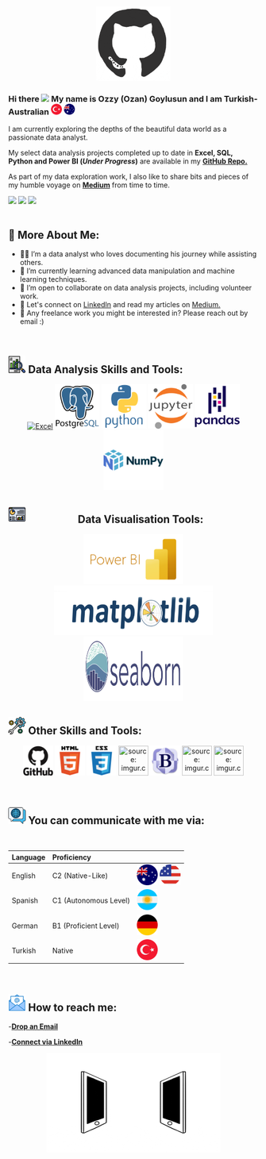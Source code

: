 <div align="center">
<img src="https://github.com/OzzyGoylusun/OzzyGoylusun/blob/main/octo.gif" alt="GitHub Logo" width="150" height="150"/>
</div>

### Hi there <img src="https://media.giphy.com/media/hvRJCLFzcasrR4ia7z/giphy.gif" width="5%"></a> My name is Ozzy (Ozan) Goylusun and I am Turkish-Australian <img src="https://github.com/OzzyGoylusun/OzzyGoylusun/blob/main/Circular%20Turkish%20Flag.png" width="22"> <img src="https://github.com/OzzyGoylusun/OzzyGoylusun/blob/main/Circular%20Australian%20Flag.png" width="22">

I am currently exploring the depths of the beautiful data world as a passionate data analyst.

My select data analysis projects completed up to date in **Excel, SQL, Python and Power BI (*Under Progress*)** are available in my [**GitHub Repo.**](https://github.com/OzzyGoylusun?tab=repositories) 

As part of my data exploration work, I also like to share bits and pieces of my humble voyage on [**Medium**](https://medium.com/@goylusun) from time to time.


<div id="badges" align="left">
   <a href="mailto:goylusun@gmail.com">
      <img src="https://img.shields.io/static/v1?message=Gmail&logo=gmail&label=&color=D14836&logoColor=white&labelColor=&style=for-the-badge" height=30></a>
   <a href="https://www.linkedin.com/in/ozzygoylusun/">
      <img src="https://img.shields.io/static/v1?message=LinkedIn&logo=linkedin&label=&color=0077B5&logoColor=white&labelColor=&style=for-the-badge" height=30></a> 
   <a href="https://medium.com/@goylusun/">
      <img src="https://img.shields.io/badge/medium-%2312100E.svg?&style=for-the-badge&logo=medium&logoColor=white" height=30></a> 
</div>

<br>


## 🧐 More About Me:
- 👨‍💻 I’m a data analyst who loves documenting his journey while assisting others.
- 🌱 I’m currently learning advanced data manipulation and machine learning techniques.
- 👯 I’m open to collaborate on data analysis projects, including volunteer work.
- 💬 Let's connect on [LinkedIn](https://www.linkedin.com/in/ozzygoylusun/) and read my articles on [Medium.](https://medium.com/@goylusun)
- 💼 Any freelance work you might be interested in? Please reach out by email :)
<br>

## <img src="https://github.com/OzzyGoylusun/OzzyGoylusun/blob/main/Data%20Analysis%20Icon.png" width="35"> Data Analysis Skills and Tools:
<p align="center">
 <a href="https://imgur.com/FE8990X"><img src="https://i.imgur.com/FE8990X.png" title="source: imgur.com" alt="Excel" width="90" height="90" /></a>
 <img src="https://github.com/devicons/devicon/blob/master/icons/postgresql/postgresql-original-wordmark.svg" title="PostgreSQL" alt="PostgreSQL" width="90" height="90"/>
 <img src="https://github.com/devicons/devicon/blob/master/icons/python/python-original-wordmark.svg" title="Python" alt="Python" width="90" height="90"/>
 <img src="https://github.com/devicons/devicon/blob/master/icons/jupyter/jupyter-original-wordmark.svg" title="Jupyter" alt="Jupyter" width="90" height="90"/>
 <img src="https://github.com/devicons/devicon/blob/master/icons/pandas/pandas-original-wordmark.svg" title="Pandas" alt="Pandas" width="90" height="90"/>
 <img src="https://github.com/devicons/devicon/blob/master/icons/numpy/numpy-original-wordmark.svg" title="Numpy" alt="Numpy" width="120" height="120"/>
</p>

## <img src="https://github.com/OzzyGoylusun/OzzyGoylusun/blob/main/Data%20Visualisation%20Icon.png" width="35" style="margin-right: 100px;"> Data Visualisation Tools:
<p align="center">
   <img src="https://github.com/OzzyGoylusun/OzzyGoylusun/blob/main/Power%20BI%20Logo.svg" alt="PowerBI" width="200" height="100"/>
   <img src="https://github.com/OzzyGoylusun/OzzyGoylusun/blob/main/Matplotlib%20Logo.png" title="Matplotlib" width="320" height="100"/></a>
   <img src="https://github.com/OzzyGoylusun/OzzyGoylusun/blob/main/Seaborn%20Logo.svg" alt="Seaborn" width="200" height="130"/></a>
</p>


## <img src="https://github.com/OzzyGoylusun/OzzyGoylusun/blob/main/Other%20Skills%20and%20Tools%20Icon.png" width="35"> Other Skills and Tools:
<p align="center">
 <img src="https://github.com/devicons/devicon/blob/master/icons/github/github-original-wordmark.svg" title="GitHub" alt="Github" width="60" height="60"/>
 <img src="https://github.com/devicons/devicon/blob/master/icons/html5/html5-original-wordmark.svg" title="HTML" alt="HTML" width="60" height="60"/>
 <img src="https://github.com/devicons/devicon/blob/master/icons/css3/css3-original-wordmark.svg" title="CSS" alt="CSS" width="60" height="60"/>
 <a href="https://imgur.com/Bt6Cdfp"><img src="https://i.imgur.com/Bt6Cdfp.png" title="source: imgur.com" width="60" height="60"/></a>
 <img src="https://github.com/OzzyGoylusun/OzzyGoylusun/blob/main/BBEdit.png" title="BBEdit" alt="BBEdit" width="60" height="60"/>
 <a href="https://imgur.com/YJmcXXk"><img src="https://i.imgur.com/YJmcXXk.png" title="source: imgur.com" width="60" height="60"/></a>
 <a href="https://imgur.com/XviOebl"><img src="https://i.imgur.com/XviOebl.png" title="source: imgur.com" width="60" height="60"/></a>
 
</p>
<br>

## <img src="https://github.com/OzzyGoylusun/OzzyGoylusun/blob/main/Languages%20Icon.png" width="35"> You can communicate with me via:

<br>

| Language  | Proficiency     |              |
| :-------- | :-------        | :------------------------- |
| English   | C2 (Native-Like)  | <img src="https://github.com/OzzyGoylusun/OzzyGoylusun/blob/main/Circular%20Australian%20Flag.png" width="42"> <img src="https://github.com/OzzyGoylusun/OzzyGoylusun/blob/main/C%20US%20Flag.png" width="42"> 
| Spanish   | C1 (Autonomous Level)  | <img src="https://github.com/OzzyGoylusun/OzzyGoylusun/blob/main/C%20Argentinian%20Flag.png" width="42">
| German    | B1 (Proficient Level)  | <img src="https://github.com/OzzyGoylusun/OzzyGoylusun/blob/main/C%20German%20Flag.png" width="42">
| Turkish   | Native                 | <img src="https://github.com/OzzyGoylusun/OzzyGoylusun/blob/main/Circular%20Turkish%20Flag.png" width="42">

<br>

## <img src="https://github.com/OzzyGoylusun/OzzyGoylusun/blob/main/Email%20Icon.png" width="35"> How to reach me:

-[**Drop an Email**](mailto:goylusun@gmail.com)

-[**Connect via LinkedIn**](https://www.linkedin.com/in/ozzygoylusun/)
    
<div align="center">
<img src="https://github.com/OzzyGoylusun/OzzyGoylusun/blob/main/connected.gif" alt="Ozzy Goylusun" width="350" height="200" />
</div>

      
